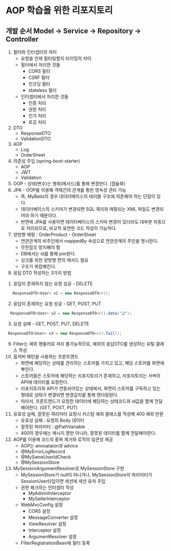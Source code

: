 # AOP 학습을 위한 리포지토리

## 개발 순서 Model -> Service -> Repository -> Controller
1. 필터와 인터셉터의 차이
   - 요청을 언제 필터링할지 타이밍의 차이
   - 필터에서 처리한 것들
     - CORS 필터
     - CSRF 필터
     - 인코딩 필터
     - stateless 필터
   - 인터셉터에서 처리한 것들
     - 인증 처리 
     - 권한 처리
     - 인가 처리
     - 로깅 처리
2. DTO
   - ResponseDTO
   - ValidationDTO
3. AOP
   - Log
   - OrderSheet
4. 의존성 주입 (spring-boot-starter)
   - AOP
   - JWT
   - Validation
5. OOP - 상태(변수)는 행위(메서드)를 통해 변경한다. (캡슐화)
6. JPA - OOP를 이용해 객체간의 관계를 통한 영속성 관리 가능
   - 즉, MyBatis의 경우 데이터베이스의 테이블 구조에 의존해야 하는 단점이 있다. 
   - 데이터베이스의 스키마가 변경되면 SQL 쿼리와 매핑되는 XML 파일도 변경되어야 하기 때문이다.
   - 반면에 JPA를 사용하면 데이터베이스의 스키마 변경이 있더라도 대부분 자동으로 처리되므로, 비교적 유연한 코드 작성이 가능하다.
7. 양방향 매핑 : OrderProduct - OrderSheet
   - 연관관계의 비주인에서 mappedBy 속성으로 연관관계의 주인을 명시한다. 
   - 무한참조 방지해야 함
   - DB에서는 id를 통해 join한다.
   - 싱크를 위한 양방향 편의 메서드 필요
   - 구조가 복잡해진다.
8. 응답 DTO 작성하는 3가지 방법
 1) 응답이 존재하지 않는 요청 성공 - DELETE
```java
   ResponseDTO<User> v1 = new ResponseDTO<>();
```
   2) 응답이 존재하는 요청 성공 - GET, POST, PUT
   ```java
     ResponseDTO<User> v2 = new ResponseDTO<>().data("값");
```
   3) 요청 실패 - GET, POST, PUT, DELETE
   ```java
    ResponseDTO<User> v3 = new ResponseDTO<>().fail();
 ```
9. Filter는 예외 핸들러로 처리 불가능하므로, 예외의 응답DTO를 생성하는 유틸 클래스 작성
10. 옵저버 패턴을 사용하는 프론트앤드
    - 화면에 해당하는 상태를 관리하는 스토어를 가지고 있고, 해당 스토어를 화면에 뿌린다.
    - 스토어들은 스토어에 해당하는 리포지토리가 존재하고, 리포지토리는 서버의 API에 데이터를 요청한다.
    - 리포지토리와 API가 연동되어있는 상태에서, 화면이 스토어를 구독하고 있는 형태로 상태가 변경되면 변경감지를 통해 렌더링된다.
    - 따라서, 프론트엔드가 요청한 데이터에 해당하는 상태코드와 id값을 함께 전달해야한다. (GET, POST, PUT)
11. 유효성 실패, 잘못된 파리미터 요청시 커스텀 예외 클래스를 작성해 400 예외 반환
    - 유효성 실패 : 요청의 Body 데이터
    - 잘못된 파라미터 : @PathVariable
    - 400의 경우에는 메시지 뿐만 아니라, 잘못된 데이터를 함께 전달해야한다.
12. AOP를 이용해 코드의 중복 제거와 로직의 일관성 제공
    - AOP는 annoataion과 advice
    - @MyErrorLogRecord
    - @MySameUserIdCheck
    - @MySessionStore
13. MySessionArgumentResolver로 MySessionStore 구현
    - MySessionStore가 null이 아니거나, MySeesionStore의 파라미터가 SessionUser타입이면 세션에 세션 유저 주입
    - 권한 체크하는 인터셉터 작성
      - MyAdminInterceptor
      - MySellerInterceptor
    - WebMvcConfig 설정
      - CORS 설정
      - MessageConverter 설정
      - ViewResolver 설정
      - Interceptor 설정
      - ArgumentResolver 설정
    - FilterRegistrationBean에 필터 등록
